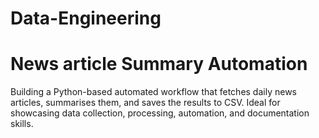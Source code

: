 # Data-Engineering

# News article Summary Automation 

Building a Python-based automated workflow that fetches daily news articles, summarises them, and saves the results to CSV. 
Ideal for showcasing data collection, processing, automation, and documentation skills.

